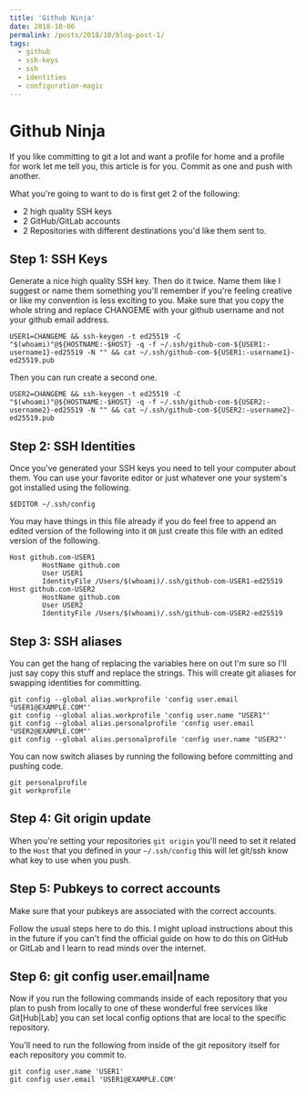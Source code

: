 ```yaml
---
title: 'Github Ninja'
date: 2018-10-06
permalink: /posts/2018/10/blog-post-1/
tags:
  - github
  - ssh-keys
  - ssh
  - identities
  - configuration-magic
---
```


# Github Ninja

If you like committing to git a lot and want a profile for home and a profile for work let me tell you, this article is for you. Commit as one and push with another.

What you're going to want to do is first get 2 of the following:
* 2 high quality SSH keys
* 2 GitHub/GitLab accounts
* 2 Repositories with different destinations you'd like them sent to.

## Step 1: SSH Keys
Generate a nice high quality SSH key.  Then do it twice.  Name them like I suggest or name them something you'll remember if you're feeling creative or like my convention is less exciting to you. Make sure that you copy the whole string and replace CHANGEME with your github username and not your github email address.

```
USER1=CHANGEME && ssh-keygen -t ed25519 -C "$(whoami)"@${HOSTNAME:-$HOST} -q -f ~/.ssh/github-com-${USER1:-username1}-ed25519 -N "" && cat ~/.ssh/github-com-${USER1:-username1}-ed25519.pub
```

Then you can run create a second one.
```
USER2=CHANGEME && ssh-keygen -t ed25519 -C "$(whoami)"@${HOSTNAME:-$HOST} -q -f ~/.ssh/github-com-${USER2:-username2}-ed25519 -N "" && cat ~/.ssh/github-com-${USER2:-username2}-ed25519.pub
```

## Step 2: SSH Identities
Once you've generated your SSH keys you need to tell your computer about them.
You can use your favorite editor or just whatever one your system's got installed using the following.

```
$EDITOR ~/.ssh/config
```

You may have things in this file already if you do feel free to append an edited version of the following into it `OR` just create this file with an edited version of the following.  

```
Host github.com-USER1
        HostName github.com
        User USER1
        IdentityFile /Users/$(whoami)/.ssh/github-com-USER1-ed25519
Host github.com-USER2
        HostName github.com
        User USER2
        IdentityFile /Users/$(whoami)/.ssh/github-com-USER2-ed25519
```

## Step 3: SSH aliases
You can get the hang of replacing the variables here on out I'm sure so I'll just say copy this stuff and replace the strings.  This will create git aliases for swapping identities for committing.
```
git config --global alias.workprofile 'config user.email "USER1@EXAMPLE.COM"'
git config --global alias.workprofile 'config user.name "USER1"'
git config --global alias.personalprofile 'config user.email "USER2@EXAMPLE.COM"'
git config --global alias.personalprofile 'config user.name "USER2"'
```
You can now switch aliases by running the following before committing and pushing code.
```
git personalprofile
git workprofile
```
## Step 4: Git origin update
When you're setting your repositories `git origin` you'll need to set it related to the `Host` that you defined in your `~/.ssh/config` this will let git/ssh know what key to use when you push.

## Step 5: Pubkeys to correct accounts
Make sure that your pubkeys are associated with the correct accounts.

Follow the usual steps here to do this.  I might upload instructions about this in the future if you can't find the official guide on how to do this on GitHub or GitLab and I learn to read minds over the internet.

## Step 6: git config user.email|name
Now if you run the following commands inside of each repository that you plan to push from locally to one of these wonderful free services like Git[Hub|Lab] you can set local config options that are local to the specific repository.

You'll need to run the following from inside of the git repository itself for each repository you commit to.

```
git config user.name 'USER1'
git config user.email 'USER1@EXAMPLE.COM'
```
